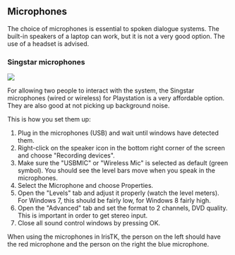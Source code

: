 ## Microphones

The choice of microphones is essential to spoken dialogue systems. The built-in speakers of a laptop can work, but it is not a very good option. The use of a headset is advised.

### Singstar microphones

![](img/singstar.jpg)

For allowing two people to interact with the system, the Singstar microphones (wired or wireless) for Playstation is a very affordable option. They are also good at not picking up background noise. 

This is how you set them up:

1. Plug in the microphones (USB) and wait until windows have detected them.
2. Right-click on the speaker icon in the bottom right corner of the screen and choose "Recording devices".
3. Make sure the "USBMIC" or "Wireless Mic" is selected as default (green symbol). You should see the level bars move when you speak in the microphones. 
4. Select the Microphone and choose Properties.
5. Open the "Levels" tab and adjust it properly (watch the level meters). For Windows 7, this should be fairly low, for Windows 8 fairly high. 
6. Open the "Advanced" tab and set the format to 2 channels, DVD quality. This is important in order to get stereo input.
7. Close all sound control windows by pressing OK.

When using the microphones in IrisTK, the person on the left should have the red microphone and the person on the right the blue microphone.